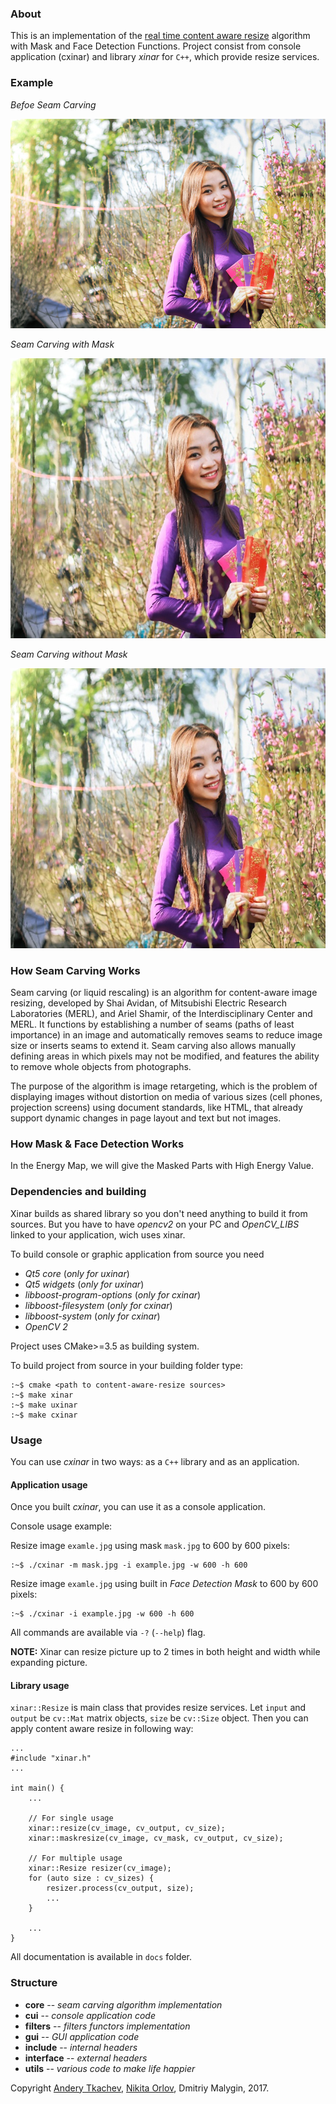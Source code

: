 ### About
This is an implementation of the 
[real time content aware resize](https://link.springer.com/article/10.1007/s11432-009-0041-9)
algorithm with Mask and Face Detection Functions.
Project consist from console application (cxinar) and library *xinar* for ```C++```, which provide resize services.

### Example
*Befoe Seam Carving*

![alt text](vie.jpg)

*Seam Carving with Mask*

![alt text](a.jpg)

*Seam Carving without Mask*

![alt text](a2.jpg)
### How Seam Carving Works
Seam carving (or liquid rescaling) is an algorithm for content-aware image resizing, developed by Shai Avidan, of Mitsubishi Electric Research Laboratories (MERL), and Ariel Shamir, of the Interdisciplinary Center and MERL. It functions by establishing a number of seams (paths of least importance) in an image and automatically removes seams to reduce image size or inserts seams to extend it. Seam carving also allows manually defining areas in which pixels may not be modified, and features the ability to remove whole objects from photographs.

The purpose of the algorithm is image retargeting, which is the problem of displaying images without distortion on media of various sizes (cell phones, projection screens) using document standards, like HTML, that already support dynamic changes in page layout and text but not images.

### How Mask & Face Detection Works
In the Energy Map, we will give the Masked Parts with High Energy Value.


### Dependencies and building

Xinar builds as shared library so you don't need anything to build it from sources.
But you have to have *opencv2* on your PC and *OpenCV_LIBS* linked to your application, wich uses xinar. 

To build console or graphic application from source you need
* *Qt5 core* (*only for uxinar*)
* *Qt5 widgets* (*only for uxinar*)
* *libboost-program-options* (*only for cxinar*)
* *libboost-filesystem* (*only for cxinar*)
* *libboost-system* (*only for cxinar*)
* *OpenCV 2*

Project uses CMake>=3.5 as building system.

To build project from source in your building folder type:

```
:~$ cmake <path to content-aware-resize sources>
:~$ make xinar
:~$ make uxinar
:~$ make cxinar
```

### Usage
You can use *cxinar* in two ways: as a ```C++``` library and as an application.


#### Application usage
Once you built *cxinar*, you can use it as a console application.

Console usage example:

Resize image ```examle.jpg``` using mask ```mask.jpg``` to 600 by 600 pixels:

```
:~$ ./cxinar -m mask.jpg -i example.jpg -w 600 -h 600
```

Resize image ```examle.jpg``` using built in *Face Detection Mask* to 600 by 600 pixels:

```
:~$ ./cxinar -i example.jpg -w 600 -h 600
```

All commands are available via ``` -? ``` (```--help```) flag.


**NOTE:** Xinar can resize picture up to 2 times in both height and width 
while expanding picture.

#### Library usage

```xinar::Resize``` is main class that provides resize services.
Let ```input``` and ```output``` be ```cv::Mat``` matrix objects,
 ```size``` be ```cv::Size``` object.
Then you can apply content aware resize in following way: 

```
...
#include "xinar.h"
...

int main() {
    ...

    // For single usage
    xinar::resize(cv_image, cv_output, cv_size);
    xinar::maskresize(cv_image, cv_mask, cv_output, cv_size);
    
    // For multiple usage
    xinar::Resize resizer(cv_image);
    for (auto size : cv_sizes) {
        resizer.process(cv_output, size);
        ...
    }

    ...
}

```

All documentation is available in ```docs``` folder.

### Structure

* **core** -- *seam carving algorithm implementation*
* **cui** -- *console application code*
* **filters** -- *filters functors implementation*
* **gui** -- *GUI application code*
* **include** -- *internal headers*
* **interface** -- *external headers*
* **utils** -- *various code to make life happier*

Copyright [Andery Tkachev](https://github.com/Andrey-Tkachev), 
[Nikita Orlov](https://github.com/acerikfy), Dmitriy Malygin, 2017.


